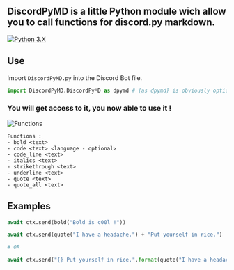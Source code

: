 ## DiscordPyMD is a little Python module wich allow you to call functions for discord.py markdown.

[![Python 3.X](https://forthebadge.com/images/badges/made-with-python.svg)](https://www.python.org/downloads/release/python-380/)

## Use

Import `DiscordPyMD.py` into the Discord Bot file.

```py
import DiscordPyMD.DiscordPyMD as dpymd # {as dpymd} is obviously optional.
```

### You will get access to it, you now able to use it !

![Functions](https://0xthxmxs.github.io/repo/img/project/dpymd/functions.png)

```
Functions :
- bold <text>
- code <text> <language - optional>
- code_line <text>
- italics <text>
- strikethrough <text>
- underline <text>
- quote <text>
- quote_all <text>
```

## Examples

```py
await ctx.send(bold("Bold is c00l !"))
```
```py
await ctx.send(quote("I have a headache.") + "Put yourself in rice.")

# OR

await ctx.send("{} Put yourself in rice.".format(quote("I have a headache.")))
```
